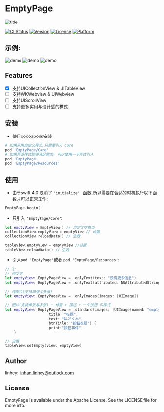 # EmptyPage

![title](./readmeData/title.png)

[![CI Status](http://img.shields.io/travis/158179948@qq.com/EmptyPage.svg?style=flat)](https://travis-ci.org/158179948@qq.com/EmptyPage) 
[![Version](https://img.shields.io/cocoapods/v/EmptyPage.svg?style=flat)](http://cocoapods.org/pods/EmptyPage)
[![License](https://img.shields.io/cocoapods/l/EmptyPage.svg?style=flat)](http://cocoapods.org/pods/EmptyPage)
[![Platform](https://img.shields.io/cocoapods/p/EmptyPage.svg?style=flat)](http://cocoapods.org/pods/EmptyPage)

## 示例:

![demo](./readmeData/empty1.gif) ![demo](./readmeData/empty2.gif)  ![demo](./readmeData/empty3.gif)


## Features

- [x] 支持UICollectionView & UITableView
- [ ] 支持WKWebview & UIWebview
- [ ] 支持UIScrollView
- [ ] 支持更多实用与设计感的样式

## 安装

- 使用cocoapods安装

```ruby
# 如果采用自定义样式,只需要引入 Core
pod 'EmptyPage/Core'
# 如果预设样式能够满足需求, 可以使用一下形式引入
pod 'EmptyPage'
pod 'EmptyPage/Resources'
```

## 使用

- 由于swift 4.0 取消了 `'initialize' ` 函数,所以需要在合适的时机执行以下函数才可以正常工作:


```swift
EmptyPage.begin()
```

- 只引入 `'EmptyPage/Core'`:

```swift
let emptyView = EmptyView() // 自定义空白页
collectionView.emptyView = emptyView // 设置
collectionView.reloadData()	// 生效

tableView.emptyView = emptyView	//设置
tableView.reloadData() // 生效
```

- 引入`pod 'EmptyPage'`或者 `pod 'EmptyPage/Resources'`:

```swift
// 🌰:
// 纯文字
let emptyView: EmptyPageView = .onlyText(text: "没有更多信息")
let emptyView: EmptyPageView = .onlyText(attributed: NSAttributedString(string: "没有更多信息"))

// 纯图片(支持单张与多张)
let emptyView: EmptyPageView = .onlyImages(images: [UIImage])
                   
// 图片(支持单张与多张) + 标题 + 描述 + 一个按钮 的样式
let emptyView: EmptyPageView = .standard(images: [UIImage(named: "empty")!],
					title: "标题",
					text: "描述文本",
					btnTitle: "按钮标题") {
					print("按钮事件")
	}

// 设置
tableView.setEmpty(view: emptyView)
```

## Author

linhey:  linhan.linhey@outlook.com

## License

EmptyPage is available under the Apache License. See the LICENSE file for more info.
